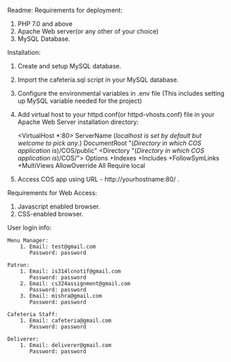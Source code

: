 Readme:
 Requirements for deployment:
 1. PHP 7.0 and above
 2. Apache Web server(or any other of your choice)
 3. MySQL Database. 

Installation:
 1. Create and setup MySQL database.
 2. Import the cafeteria.sql script in your MySQL database.
 3. Configure the environmental variables in .env file (This includes setting up MySQL variable needed for the project)
 4. Add virtual host to your httpd.conf(or httpd-vhosts.conf) file in your Apache Web Server installation directory: 
 
      <VirtualHost *:80>
            ServerName (*localhost is set by default but welcome to pick any*.)
            DocumentRoot "(*Directory in which COS application is*)/COS/public"
            <Directory  "(*Directory in which COS application is*)/COS/">
                Options +Indexes +Includes +FollowSymLinks +MultiViews
                AllowOverride All
                Require local
            </Directory>
       </VirtualHost>
       
  5. Access COS app using URL - http://yourhostname:80/ .

 Requirements for Web Access:
  1. Javascript enabled browser.
  2. CSS-enabled browser.
  
 User login info:
	
    Menu Manager: 
		1. Email: test@gmail.com
		   Password: password
		
	Patron:
        1. Email: is314lcnotif@gmail.com
		   Password: password	
		2. Email: cs324assignment@gmail.com
		   Password: password
		3. Email: mishra@gmail.com
           Password: password        
    
    Cafeteria Staff:
        1. Email: cafeteria@gmail.com
           Password: password
    
    Deliverer:
        1. Email: deliverer@gmail.com
           Password: password
